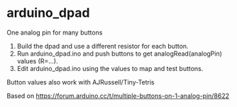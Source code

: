# arduino_dpad
One analog pin for many buttons

1. Build the dpad and use a different resistor for each button.
2. Run arduino_dpad.ino and push buttons to get analogRead(analogPin) values (R=...).
3. Edit arduino_dpad.ino using the values to map and test buttons.



Button values also work with AJRussell/Tiny-Tetris

Based on https://forum.arduino.cc/t/multiple-buttons-on-1-analog-pin/8622
